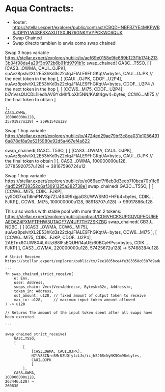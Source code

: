 # Aqua Contracts:
- Router: https://stellar.expert/explorer/public/contract/CBQDHNBFBZYE4MKPWBSJOPIYLW4SFSXAXUTSXJN76GNKYVYPCKWC6QUK
- Swap Chained 
- Swap directo tambien lo envia como swap chained

Swap 3 hops variable
https://stellar.expert/explorer/public/tx/aef69e0158e9fe689b123f1b174b2133b34f98da4a29f3b972b6b91fd9791b1c
swap_chained(
    GA3C…T5SO, 
    [
        [
            [CAS3…OWMA, CAUI…OJPK], 
            suAvz8pslvitXL2E53hKd3s22clqJFlALE9FhGKqt/A=bytes, 
            CAUI…OJPK // the next token in the hop
        ], 
        [
            [CAUI…OJPK, CDOF…U2P4], 
            suAvz8pslvitXL2E53hKd3s22clqJFlALE9FhGKqt/A=bytes, 
            CDOF…U2P4 // the next token in the hop
        ], 
        [
            [CCW6…MI75, CDOF…U2P4], 
            bi7nVssQUCDL1liedhAVGYxMhfLoXh5NN/KAtit4gw4=bytes, 
            CCW6…MI75 // the final token to obtain
        ]
        
    ], 
    CAS3…OWMA, 
    100000000u128, 
    25701927u128) → 25961542u128

Swap 1 hop variable
https://stellar.expert/explorer/public/tx/4724ed29ae79bf3c8ca031e10564916a878df8a9e5215980e92d5a467ef4a622

swap_chained(
    GA3C…T5SO, 
    [
        [
            [CAS3…OWMA, CAUI…OJPK], 
            suAvz8pslvitXL2E53hKd3s22clqJFlALE9FhGKqt/A=bytes, 
            CAUI…OJPK // the final token to obtain
        ]
    ], 
    CAS3…OWMA, 
    100000000u128, 
    37785920757u128) → 38167596724u12


Swap 1 hop variable
https://stellar.expert/explorer/public/tx/e066acf7f6eb3d3ecb7f0bca70b1fc64ad529f738352c6af3091325a382738e1
swap_chained(
    GA3C…T5SO, 
    [
        [
            [CCW6…MI75, CDIK…FJKP], 
            yy5OG7xqTdImPNVSp7ZU4S499xjgaGS//WWSMG+HFb4=bytes, 
        CDIK…FJKP]], 
    CCW6…MI75, 
    100000000u128, 
    98918707u128) → 99917886u128

This also works with stable pool with more than 2 tokens:
https://stellar.expert/explorer/public/contract/CD6VHCKSUPGQVQPEQUI6EAEO6Z4PXMFTPHW3UTAOF7W4UF7TH7ZSKZBG
swap_chained(
    GB3J…NDBC,
    [
        [
            [CAS3…OWMA, CCW6…MI75], 
            suAvz8pslvitXL2E53hKd3s22clqJFlALE9FhGKqt/A=bytes, 
            CCW6…MI75
        ], 
        [
            [CCW6…MI75, CDIK…FJKP, CDOF…U2P4], 
            2AETnx8GUW8X4LAUztB8IFsEQUHi14aUE/60BCyHPss=bytes, 
            CDIK…FJKP]
            ], 
        CAS3…OWMA, 
    220000000u128, 
    57425672u128) → 57468384u128



    # Strict Receive
    https://stellar.expert/explorer/public/tx/7ee1805bce4fe383358c0387d9adaa56de9032b997a34cf5879ce528c846a124

    ```
    fn swap_chained_strict_receive(
        e: Env,
        user: Address,
        swaps_chain: Vec<(Vec<Address>, BytesN<32>, Address)>,
        token_in: Address,
        out_amount: u128, // fixed amount of output token to receive
        max_in: u128,     // maximum input token amount allowed
    ) -> u128

    // Returns The amount of the input token spent after all swaps have been executed.

    ```
    
    swap_chained_strict_receive(
        GA3C…T5SO, 
        [
            [
                [CAS3…OWMA, CAUI…OJPK], 
                N7lV83CNrnSMrUZUQfytcLJv/icjhSJ6SnNyNK5Cm98=bytes, 
                CAUI…OJPK
                ]
            ], 
        CAS3…OWMA, 
    100000000u128, 
    263446u128) → 
    260838